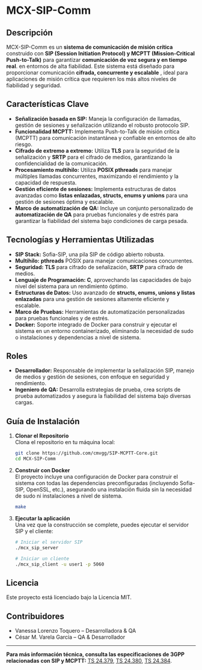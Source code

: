 # MCX-SIP-Comm

## Descripción
MCX-SIP-Comm es un **sistema de comunicación de misión crítica** construido con **SIP (Session Initiation Protocol) y MCPTT (Mission-Critical Push-to-Talk)** para garantizar **comunicación de voz segura y en tiempo real**. en entornos de alta fiabilidad. Este sistema está diseñado para proporcionar comunicación **cifrada, concurrente y escalable** , ideal para aplicaciones de misión crítica que requieren los más altos niveles de fiabilidad y seguridad.

## Características Clave
- **Señalización basada en SIP:** Maneja la configuración de llamadas, gestión de sesiones y señalización utilizando el robusto protocolo SIP.
- **Funcionalidad MCPTT:** Implementa Push-to-Talk de misión crítica (MCPTT) para comunicación instantánea y confiable en entornos de alto riesgo.
- **Cifrado de extremo a extremo:** Utiliza **TLS** para la seguridad de la señalización y **SRTP** para el cifrado de medios, garantizando la confidencialidad de la comunicación.
- **Procesamiento multihilo:** Utiliza **POSIX pthreads** para manejar múltiples llamadas concurrentes, maximizando el rendimiento y la capacidad de respuesta.
- **Gestión eficiente de sesiones:** Implementa estructuras de datos avanzadas como **listas enlazadas, structs, enums y unions** para una gestión de sesiones óptima y escalable.
- **Marco de automatización de QA:** Incluye un conjunto personalizado de **automatización de QA** para pruebas funcionales y de estrés para garantizar la fiabilidad del sistema bajo condiciones de carga pesada.

## Tecnologías y Herramientas Utilizadas
- **SIP Stack:** Sofia-SIP, una pila SIP de código abierto robusta.
- **Multihilo:** **pthreads** POSIX para manejar comunicaciones concurrentes.
- **Seguridad:** **TLS** para cifrado de señalización, **SRTP** para cifrado de medios.
- **Lenguaje de Programación:** **C**, aprovechando las capacidades de bajo nivel del sistema para un rendimiento óptimo.
- **Estructuras de Datos:** Uso avanzado de **structs, enums, unions y listas enlazadas** para una gestión de sesiones altamente eficiente y escalable.
- **Marco de Pruebas:** Herramientas de automatización personalizadas para pruebas funcionales y de estrés.
- **Docker:** Soporte integrado de Docker para construir y ejecutar el sistema en un entorno containerizado, eliminando la necesidad de sudo o instalaciones y dependencias a nivel de sistema.

## Roles
- **Desarrollador:** Responsable de implementar la señalización SIP, manejo de medios y gestión de sesiones, con enfoque en seguridad y rendimiento.
- **Ingeniero de QA:** Desarrolla estrategias de prueba, crea scripts de prueba automatizados y asegura la fiabilidad del sistema bajo diversas cargas.

## Guía de Instalación

1. **Clonar el Repositorio**  
   Clona el repositorio en tu máquina local:
   ```sh
   git clone https://github.com/cmvgg/SIP-MCPTT-Core.git
   cd MCX-SIP-Comm
   
   
2. **Construir con Docker**  
El proyecto incluye una configuración de Docker para construir el sistema con todas las dependencias preconfiguradas (incluyendo Sofia-SIP, OpenSSL, etc.), asegurando una instalación fluida sin la necesidad de sudo ni instalaciones a nivel de sistema.
    ```sh
    make

3. **Ejecutar la aplicación**  
Una vez que la construcción se complete, puedes ejecutar el servidor SIP y el cliente:

    ```sh
    # Iniciar el servidor SIP
    ./mcx_sip_server

    # Iniciar un cliente
    ./mcx_sip_client -u user1 -p 5060


## Licencia
Este proyecto está licenciado bajo la Licencia MIT.

## Contribuidores
- Vanessa Lorenzo Toquero – Desarrolladora & QA
- César  M. Varela García – QA & Desarrollador

---
**Para más información técnica, consulta las especificaciones de 3GPP relacionadas con SIP y MCPTT:** [TS 24.379](https://www.3gpp.org/ftp/Specs/archive/24_series/24.379/), [TS 24.380](https://www.3gpp.org/ftp/Specs/archive/24_series/24.380/), [TS 24.384](https://www.3gpp.org/ftp/Specs/archive/24_series/24.384/).


